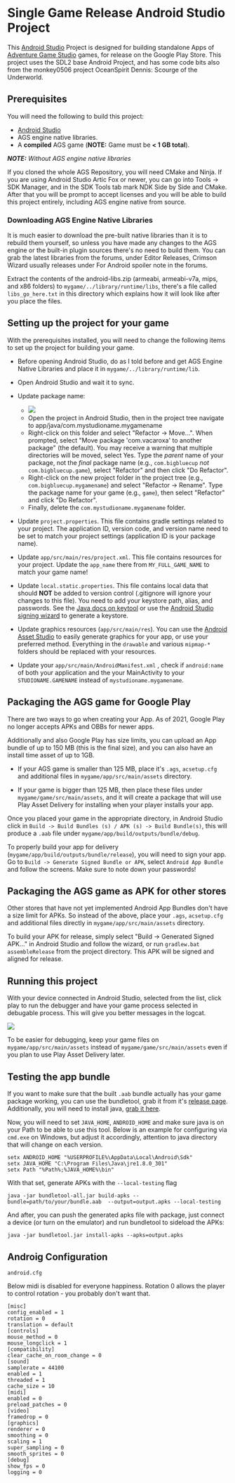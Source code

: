 # Single Game Release Android Studio Project

This [Android Studio](https://developer.android.com/studio/index.html) Project is designed for
building standalone Apps of [Adventure Game Studio](http://www.adventuregamestudio.co.uk/) games,
for release on the Google Play Store. This project uses the SDL2 base Android Project, 
and has some code bits also from the monkey0506 project OceanSpirit Dennis: Scourge of the Underworld. 

## Prerequisites

You will need the following to build this project:

* [Android Studio](https://developer.android.com/studio/)
* AGS engine native libraries.
* A **compiled** AGS game (**NOTE:** Game must be **< 1 GB total**).

***NOTE:** Without AGS engine native libraries*

If you cloned the whole AGS Repository, you will need CMake and Ninja. If you are using Android Studio Artic Fox or newer, you 
can go into Tools -> SDK Manager, and in the SDK Tools tab mark NDK Side by Side and CMake. After that you will be prompt to accept licenses
and you will be able to build this project entirely, including AGS engine native from source.

### Downloading AGS Engine Native Libraries 

It is much easier to download the pre-built native libraries than it is to rebuild them yourself, so
unless you have made any changes to the AGS engine or the built-in plugin sources there's no need to
build them. You can grab the latest libraries from the forums, under Editor Releases, Crimson
Wizard usually releases under For Android spoiler note in the forums.

Extract the contents of the android-libs.zip (armeabi, armeabi-v7a, mips, and x86 folders) to `mygame/../library/runtime/libs`, 
there's a file called `libs_go_here.txt` in this directory which explains how it will look like after you place the files.


## Setting up the project for your game

With the prerequisites installed, you will need to change the following items to set up the project
for building your game.

- Before opening Android Studio, do as I told before and get AGS Engine Native Libraries and place it in `mygame/../library/runtime/lib`.

- Open Android Studio and wait it to sync.

- Update package name:
  - [![](https://user-images.githubusercontent.com/2244442/52019947-9ac95d80-24d6-11e9-9b41-a99b0d8cfe89.gif)](https://user-images.githubusercontent.com/2244442/52019940-969d4000-24d6-11e9-838c-3f8d83c2fccb.gif)
  - Open the project in Android Studio, then in the project tree navigate to
    app/java/com.mystudioname.mygamename
  - Right-click on this folder and select "Refactor -> Move...". When prompted, select "Move
    package 'com.vacaroxa' to another package" (the default). You may receive a
    warning that multiple directories will be moved, select Yes. Type the *parent* name of your
    package, not the *final* package name (e.g., `com.bigbluecup` *not* `com.bigbluecup.game`),
    select "Refactor" and then click "Do Refactor".
  - Right-click on the new project folder in the project tree (e.g., `com.bigbluecup.mygamename`)
    and select "Refactor -> Rename". Type the package name for your game (e.g., `game`), then
    select "Refactor" and click "Do Refactor".
  - Finally, delete the `com.mystudioname.mygamename` folder.

- Update `project.properties`. This file contains gradle settings related to your project. The
  application ID, version code, and version name need to be set to match your project settings
  (application ID is your package name).

- Update `app/src/main/res/project.xml`. This file contains resources for your project. 
  Update the `app_name` there from `MY_FULL_GAME_NAME` to match your game name!

- Update `local.static.properties`. This file contains local data that should **NOT** be added
  to version control (.gitignore will ignore your changes to this file). You need to add your
  keystore path, alias, and passwords. See the [Java docs on keytool](http://docs.oracle.com/javase/6/docs/technotes/tools/solaris/keytool.html)
  or use the [Android Studio signing wizard](https://developer.android.com/studio/publish/app-signing.html)
  to generate a keystore.

- Update graphics resources (`app/src/main/res`). You can use the
  [Android Asset Studio](https://romannurik.github.io/AndroidAssetStudio/) to easily generate
  graphics for your app, or use your preferred method. Everything in the `drawable` and various
  `mipmap-*` folders should be replaced with your resources.

- Update your `app/src/main/AndroidManifest.xml` , check if `android:name` of both your application and
  the your MainActivity to your `STUDIONAME.GAMENAME` instead of `mystudioname.mygamename`. 


## Packaging the AGS game for Google Play

There are two ways to go when creating your App. As of 2021, Google Play no longer accepts APKs and OBBs for newer apps.

Additionally and also Google Play has size limits, you can upload an App bundle of up to 150 MB (this is the final size), and you can also have an install time asset of up to 1GB. 

- If your AGS game is smaller than 125 MB, place it's `.ags`, `acsetup.cfg` and additional files in `mygame/app/src/main/assets` directory.

- If your game is bigger than 125 MB, then place these files under `mygame/game/src/main/assets`, and it will create a package that will use Play Asset Delivery for installing when your player installs your app.

Once you placed your game in the appropriate directory, in Android Studio click in `Build -> Build Bundles (s) / APK (s) -> Build Bundle(s)`, this will produce a `.aab` file under `mygame/app/build/outputs/bundle/debug`.

To properly build your app for delivery (`mygame/app/build/outputs/bundle/release`), you will need to sign your app. Go to `Build -> Generate Signed Bundle or APK`, select `Android App Bundle` and follow the screens. Make sure to note down your passwords!


## Packaging the AGS game as APK for other stores

Other stores that have not yet implemented Android App Bundles don't have a size limit for APKs. So instead of the above, place your `.ags`, `acsetup.cfg` and additional files directly in `mygame/app/src/main/assets` directory.

To build your APK for release, simply select "Build -> Generated Signed APK..." in Android Studio and follow the wizard, or run `gradlew.bat assembleRelease` from the project directory. 
This APK will be signed and aligned for release.


## Running this project

With your device connected in Android Studio, selected from the list, click play to run the debugger 
and have your game process selected in debugable process. This will give you better messages in the logcat.

![](https://user-images.githubusercontent.com/2244442/52019497-0f9b9800-24d5-11e9-99f0-6b602ee533ab.png)

To be easier for debugging, keep your game files on `mygame/app/src/main/assets` instead of `mygame/game/src/main/assets` even if you plan to use Play Asset Delivery later.


## Testing the app bundle

If you want to make sure that the built `.aab` bundle actually has your game package working, you can use the bundletool, grab it from it's [release page](https://github.com/google/bundletool/releases). Additionally, you will need to install java, [grab it here](https://www.java.com/en/download/).

Now, you will need to set `JAVA_HOME`, `ANDROID_HOME` and make sure java is on your Path to be able to use this tool. Below is an example for configuring via `cmd.exe` on Windows, but adjust it accordingly, attention to java directory that will change on each version.

    setx ANDROID_HOME "%USERPROFILE%\AppData\Local\Android\Sdk"
	setx JAVA_HOME "C:\Program Files\Java\jre1.8.0_301"
	setx Path "%Path%;%JAVA_HOME%\bin"

With that set, generate APKs with the `--local-testing` flag

    java -jar bundletool-all.jar build-apks --bundle=path/to/your/bundle.aab  --output=output.apks --local-testing

And after, you can push the generated apks file with package, just connect a device (or turn on the emulator) and run bundletool to sideload the APKs:

    java -jar bundletool.jar install-apks --apks=output.apks


## Androig Configuration

`android.cfg`

Below midi is disabled for everyone happiness.
Rotation 0 allows the player to control rotation - you probably don't want that.

```
[misc]
config_enabled = 1
rotation = 0
translation = default
[controls]
mouse_method = 0
mouse_longclick = 1
[compatibility]
clear_cache_on_room_change = 0
[sound]
samplerate = 44100
enabled = 1
threaded = 1
cache_size = 10
[midi]
enabled = 0
preload_patches = 0
[video]
framedrop = 0
[graphics]
renderer = 0
smoothing = 0
scaling = 1
super_sampling = 0
smooth_sprites = 0
[debug]
show_fps = 0
logging = 0
```
